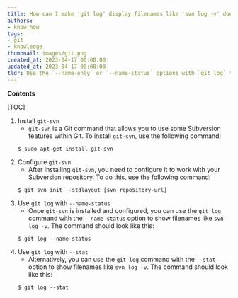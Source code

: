 ```yaml
---
title: How can I make 'git log' display filenames like 'svn log -v' does?
authors:
- know_how
tags:
- git
- knowledge
thumbnail: images/git.png
created_at: 2023-04-17 00:00:00
updated_at: 2023-04-17 00:00:00
tldr: Use the `--name-only` or `--name-status` options with `git log` to show filenames like `svn log -v`.
---
```


**Contents**

[TOC]

1. Install `git-svn`
   - `git-svn` is a Git command that allows you to use some Subversion features within Git. To install `git-svn`, use the following command:
   ```
   $ sudo apt-get install git-svn
   ```
2. Configure `git-svn` 
   - After installing `git-svn`, you need to configure it to work with your Subversion repository. To do this, use the following command:
   ```
   $ git svn init --stdlayout [svn-repository-url]
   ```
3. Use `git log` with `--name-status`
   - Once `git-svn` is installed and configured, you can use the `git log` command with the `--name-status` option to show filenames like `svn log -v`. The command should look like this:
   ```
   $ git log --name-status
   ```
4. Use `git log` with `--stat`
   - Alternatively, you can use the `git log` command with the `--stat` option to show filenames like `svn log -v`. The command should look like this:
   ```
   $ git log --stat
   ```
